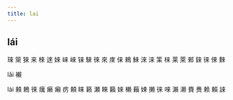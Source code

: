 ```yaml
---
title: lai
---
```


## lái
琜
箂
猍
来
棶
逨
婡
崃
崍
铼
騋
徠
來
庲
俫
鶆
鯠
淶
涞
筙
梾
莱
萊
郲
錸
徕
倈
麳














lǎi
襰





lài
顂
鵣
徠
癘
癞
癩
疠
頼
睐
籁
瀬
睞
籟
婡
櫴
藾
娕
攋
徕
唻
瀨
濑
賚
赉
赖
賴
誺
